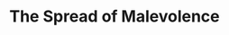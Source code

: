 ---
layout: other-video
permalink: /the-spread-of-malevolence
title: The Spread of Malevolence
video_number: 44
release_date: 1997-01-01
description: 
yt_description: |
  A secret gem from director James Rolfe of the Cinemassacre Productions. The never-released Cinemassacre classic "The Spread of Malevolence" has now been re-edited and digitally remastered by Conrad Studios. Featuring music from Brand X.
cast: 
video_info:
  - youtube;YouTube (edited by Conrad Studios);Mg7tJZ4eTAI
  - bitchute;Bitchute archive;XMVYvO4HqtTg
video_available: true
medium: live action
old_cm_description: |
  This is a remake of my classic "A Night of Total Terror" with a revised script, more attention given to lighting and editing and better cinematography. It was going to be good and I was looking forward to shooting the cemetery battle climax, but my co-star was never available and this movie was never completed.
james_old_star_rating: 3
james_old_number_rating: 9
---